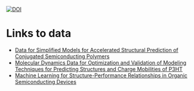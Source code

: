 [![DOI](https://zenodo.org/badge/178739973.svg)](https://zenodo.org/badge/latestdoi/178739973)

# Links to data
* [Data for Simplified Models for Accelerated Structural Prediction of Conjugated Semiconducting Polymers](https://scholarworks.boisestate.edu/cme_lab/2/)
* [Molecular Dynamics Data for Optimization and Validation of Modeling Techniques for Predicting Structures and Charge Mobilities of P3HT](https://scholarworks.boisestate.edu/cme_lab/4/)
* [Machine Learning for Structure-Performance Relationships in Organic Semiconducting Devices](https://scholarworks.boisestate.edu/cme_lab/3/)
